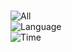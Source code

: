 
#

<!--
### Hi there 👋
**yuxubinchen/yuxubinchen** is a ✨ _special_ ✨ repository because its `README.md` (this file) appears on your GitHub profile.
Here are some ideas to get you started:
- 🔭 I’m currently working on ...
- 🌱 I’m currently learning ...
- 👯 I’m looking to collaborate on ...
- 🤔 I’m looking for help with ...
- 💬 Ask me about ...
- 📫 How to reach me: ...
- 😄 Pronouns: ...
- ⚡ Fun fact: ...
-->


<div width="20px">
<img src="https://github-readme-stats.vercel.app/api?username=yuxubinchen&show_icons=true&theme=radical&card_width=20" alt="All"><br>
<img src="https://github-readme-stats.vercel.app/api/top-langs/?username=yuxubinchen&layout=compact&theme=tokyonight&card_width=445" alt="Language"><br>
<img src="https://github-readme-stats.vercel.app/api/wakatime?username=yuxubinchen&theme=great-gatsby&card_width=20&v=1" alt="Time">
</div>




